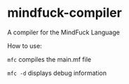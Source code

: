# mindfuck-compiler
A compiler for the MindFuck Language

How to use:

```mfc``` compiles the main.mf file

```mfc -d``` displays debug information
